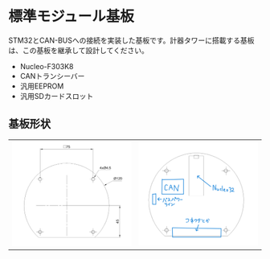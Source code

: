# 標準モジュール基板

STM32とCAN-BUSへの接続を実装した基板です。計器タワーに搭載する基板は、この基板を継承して設計してください。

- Nucleo-F303K8
- CANトランシーバー
- 汎用EEPROM
- 汎用SDカードスロット

## 基板形状

|||
|-|-|
|![StandardModuleBoardShape.png](../../Projects/AutoCAD/StandardModuleBoard/StandardModuleBoardShape.png)|![StandardModuleBoardShapeWithSTM.png](../../Projects/AutoCAD/StandardModuleBoard/StandardModuleBoardShapeWithSTM.png)|
